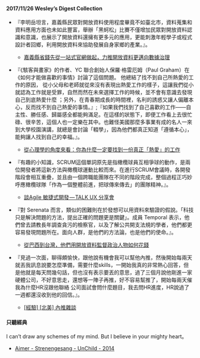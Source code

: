 #### 2017/11/26 Wesley’s Digest Collection

- 『李明岳坦言，嘉義縣民眾對開放資料使用程度畢竟不如臺北市，資料蒐集和資料應用方面也未如此豐富，舉辦「黑蚵松」比賽不僅增加民眾對開放資料認識和意識，也展示了開放資料還擁有更多元的應用，更能刺激年輕學子或程式設計者回鄉，利用開放資料來協助發展自身家鄉的產業。』。
  - [嘉義縣省錢先從一站式官網做起，力推開放資料更邁向數據治理](https://www.ithome.com.tw/people/117400)
  
- 『《駭客與畫家》的作者、YC 聯合創始人保羅·格雷厄姆（Paul Graham）在《如何才能做喜歡的事情》討論了這個問題。 他總結了找不到自己所熱愛的工作的原因， 從小父母和老師就從來沒有表現出熱愛工作的樣子，這讓我們從小就認為工作就是受罪，自然而然在未來選擇工作的時候，並不會有意識去發現自己到底熱愛什麼 ；另外，在青春期成長的時間裡，名利的誘惑又讓人偏離本心，反而找不到自己熱愛的事情。』;『如果我們找到了自己喜歡的工作——自主性、勝任感、歸屬感全都能夠滿足。在這樣的狀態下，即便工作看上去很忙碌、很辛苦，這個人也一定樂在其中。也難怪美國那麼多事業有成的名人一來到大學校園演講，就總是會討論「輟學」，因為他們都真正知道「遵循本心」，能夠讓人找到自己的幸福。』。
  - [從心理學的角度來看：你為什麼一定要找到一份真正「熱愛」的工作](https://buzzorange.com/techorange/2016/06/13/question/)
  
- 『有趣的小知識，SCRUM這個單詞原先是指橄欖球員互相爭球的動作，是兩位開發者將這新方法與橄欖球運動比較而來。在進行SCRUM會議時，各開發階段會相互重疊，並且由一個跨職能團隊在不同的階段完成，整個過程正巧妙呼應橄欖球隊「作為一個整體前進，把球傳來傳去」的團隊精神。』。
  - [談Agile 敏捷式開發 — TALK UX 分享會](https://medium.com/@winnielovegood/b5187ed95a3e)
  
- 『對 Serenata 而言，類似的困難則在於發想可以用資料來驗證的假說。「科技只是解決問題的方法，提出正確的問題更是關鍵」。成員 Temporal 表示，他們曾去請教長年調查貪污的檢察官，以及了解公共開支法規的學者，他們都更容易發現問題所在。面向人群，是他們的方法論，也是他們的使命。』。
  - [從巴西到台灣，他們用開放資料監督政治人物如何花錢](https://theinitium.com/article/20171024-tech-open-data/)


- 『見過一次面，聊得頗愉快，跟他說有機會我可以幫他內推，然後開始每兩天就丟我訊息說要怎麼準備，需要什麼skills，一開始我真的非常熱心回答，但是他就是每天問幾句話，但也沒有表示要丟的意思，過了三個月說他剛進一家硬體公司，不好意思走，還想等一陣子再推，好不容易幫推了，開始每兩天催我為什麼HR沒跟他聯絡 公司面試會問什麼題目，我去問HR進度，HR說過了一週都還沒收到他的回信。』。
  - [[經驗] [北美] 內推雜談](https://www.ptt.cc/bbs/Oversea_Job/M.1508808614.A.A04.html)





#### 只聽經典
I can’t draw any schemes of my mind. But I believe in your mighty heart。
- [Aimer - Strenengesang - UnChild - 2014](https://www.youtube.com/watch?v=UyO7gDkj9PY)